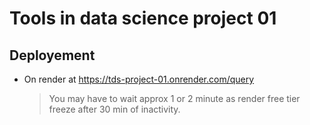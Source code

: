 # Tools in data science project 01

## Deployement

+ On render at https://tds-project-01.onrender.com/query
  > You may have to wait approx 1 or 2 minute as render free tier freeze after 30 min of inactivity.
